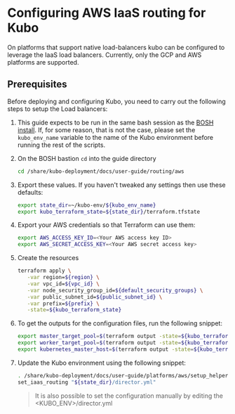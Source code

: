 # Configuring AWS IaaS routing for Kubo

On platforms that support native load-balancers kubo can be configured to leverage the
IaaS load balancers. Currently, only the GCP and AWS platforms are supported.

## Prerequisites

Before deploying and configuring Kubo, you need to carry out the following steps to 
setup the Load balancers:
   
1. This guide expects to be run in the same bash session as the [BOSH install](../../platforms/aws/install-bosh.md).
   If, for some reason, that is not the case, please set the `kubo_env_name` variable to the name
   of the Kubo environment before running the rest of the scripts.
   

1. On the BOSH bastion `cd` into the guide directory

   ```bash
   cd /share/kubo-deployment/docs/user-guide/routing/aws
   ```

1. Export these values. If you haven't tweaked any settings then use these defaults:

   ```bash
   export state_dir=~/kubo-env/${kubo_env_name}
   export kubo_terraform_state=${state_dir}/terraform.tfstate
   ``` 

1. Export your AWS credentials so that Terraform can use them:

   ```bash
   export AWS_ACCESS_KEY_ID=<Your AWS access key ID>
   export AWS_SECRET_ACCESS_KEY=<Your AWS secret access key>
   ``` 

1. Create the resources
   
   ```bash
   terraform apply \
      -var region=${region} \
      -var vpc_id=${vpc_id} \
      -var node_security_group_id=${default_security_groups} \
      -var public_subnet_id=${public_subnet_id} \
      -var prefix=${prefix} \
      -state=${kubo_terraform_state}
   ```

1. To get the outputs for the configuration files, run the following snippet:
   
   ```bash
   export master_target_pool=$(terraform output -state=${kubo_terraform_state} kubo_master_target_pool) # master_target_pool                                                                             
   export worker_target_pool=$(terraform output -state=${kubo_terraform_state} kubo_worker_target_pool) # worker_target_pool
   export kubernetes_master_host=$(terraform output -state=${kubo_terraform_state} master_lb_ip_address) # kubernetes_master_host
   ```

1. Update the Kubo environment using the following snippet:

   ```bash
   . /share/kubo-deployment/docs/user-guide/platforms/aws/setup_helpers
   set_iaas_routing "${state_dir}/director.yml"
   ```
   
   > It is also possible to set the configuration manually by editing the <KUBO_ENV>/director.yml  

